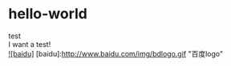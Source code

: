 # hello-world
test <br/>
I want a test!<br/>
[![baidu]](http://www.baidu.com) 
[baidu]:http://www.baidu.com/img/bdlogo.gif "百度logo"
